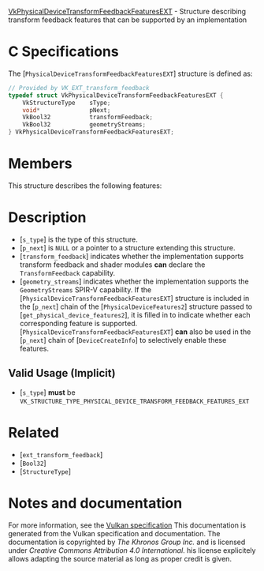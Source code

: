 [VkPhysicalDeviceTransformFeedbackFeaturesEXT](https://www.khronos.org/registry/vulkan/specs/1.3-extensions/man/html/VkPhysicalDeviceTransformFeedbackFeaturesEXT.html) - Structure describing transform feedback features that can be supported by an implementation

# C Specifications
The [`PhysicalDeviceTransformFeedbackFeaturesEXT`] structure is defined
as:
```c
// Provided by VK_EXT_transform_feedback
typedef struct VkPhysicalDeviceTransformFeedbackFeaturesEXT {
    VkStructureType    sType;
    void*              pNext;
    VkBool32           transformFeedback;
    VkBool32           geometryStreams;
} VkPhysicalDeviceTransformFeedbackFeaturesEXT;
```

# Members
This structure describes the following features:

# Description
- [`s_type`] is the type of this structure.
- [`p_next`] is `NULL` or a pointer to a structure extending this structure.
- [`transform_feedback`] indicates whether the implementation supports transform feedback and shader modules  **can**  declare the `TransformFeedback` capability.
- [`geometry_streams`] indicates whether the implementation supports the `GeometryStreams` SPIR-V capability.
If the [`PhysicalDeviceTransformFeedbackFeaturesEXT`] structure is included in the [`p_next`] chain of the
[`PhysicalDeviceFeatures2`] structure passed to
[`get_physical_device_features2`], it is filled in to indicate whether each
corresponding feature is supported.
[`PhysicalDeviceTransformFeedbackFeaturesEXT`] **can**  also be used in the [`p_next`] chain of
[`DeviceCreateInfo`] to selectively enable these features.
## Valid Usage (Implicit)
-  [`s_type`] **must**  be `VK_STRUCTURE_TYPE_PHYSICAL_DEVICE_TRANSFORM_FEEDBACK_FEATURES_EXT`

# Related
- [`ext_transform_feedback`]
- [`Bool32`]
- [`StructureType`]

# Notes and documentation
For more information, see the [Vulkan specification](https://www.khronos.org/registry/vulkan/specs/1.3-extensions/html/vkspec.html)
This documentation is generated from the Vulkan specification and documentation.
The documentation is copyrighted by *The Khronos Group Inc.* and is licensed under *Creative Commons Attribution 4.0 International*.
his license explicitely allows adapting the source material as long as proper credit is given.
        